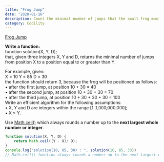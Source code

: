```yaml
---
title: "Frog Jump"
date: "2020-01-16"
description: Count the minimal number of jumps that the small frog must perform to reach its target.
category: Codility
---
```


[Frog Jump](https://app.codility.com/programmers/lessons/3-time_complexity/frog_jmp/start/)

**Write a function:**   
function solution(X, Y, D);   
that, given three integers X, Y and D, returns the minimal number of jumps from position X to a position equal to or greater than Y.   

For example, given:   
X = 10 Y = 85 D = 30   
the function should return 3, because the frog will be positioned as follows:   
•	after the first jump, at position 10 + 30 = 40   
•	after the second jump, at position 10 + 30 + 30 = 70   
•	after the third jump, at position 10 + 30 + 30 + 30 = 100   
Write an efficient algorithm for the following assumptions:   
•	X, Y and D are integers within the range \[1..1,000,000,000\];   
•	X ≤ Y.   

Use [Math.ceil()](https://developer.mozilla.org/en-US/docs/Web/JavaScript/Reference/Global_Objects/Math/ceil) which always rounds a number up to the **next largest whole number or integer**.

```js
function solution(X, Y, D) {
    return Math.ceil((Y - X)/ D);
}
console.log("solution(10, 85, 30) : ", solution(10, 85, 30))
// Math.ceil() function always rounds a number up to the next largest whole number or integer.
```